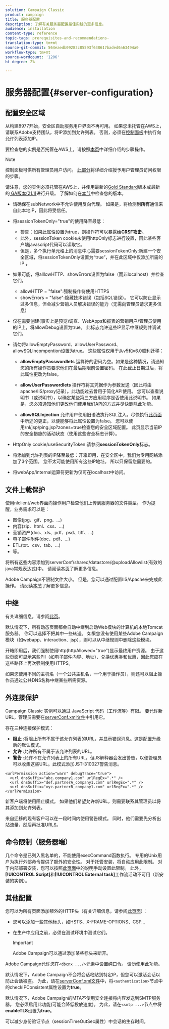 ```yaml
---
solution: Campaign Classic
product: campaign
title: 服务器配置
description: 了解有关服务器配置最佳实践的更多信息。
audience: installation
content-type: reference
topic-tags: prerequisites-and-recommendations-
translation-type: tm+mt
source-git-commit: 564eaedb09282c85593f638617baded0a63494a0
workflow-type: tm+mt
source-wordcount: '1206'
ht-degree: 2%

---
```



# 服务器配置{#server-configuration}

## 配置安全区域

从构建8977开始，安全区自助服务用户界面不再可用。 如果您未托管在AWS上，请联系Adobe支持团队，将IP添加到允许列表。 否则，必须在[控制面板](https://experienceleague.adobe.com/docs/control-panel/using/instances-settings/ip-allow-listing-instance-access.html)中执行向允许列表添加IP。

要检查您的实例是否托管在AWS上，请按照[本页](https://experienceleague.adobe.com/docs/control-panel/using/faq.html)中详细介绍的步骤操作。

>[!NOTE]
> 
>控制面板可供所有管理员用户访问。 [此部分](https://experienceleague.adobe.com/docs/control-panel/using/discover-control-panel/managing-permissions.html?lang=en#discover-control-panel)将详细介绍授予用户管理员访问权限的步骤。
>
>请注意，您的实例必须托管在AWS上，并使用最新的[Gold Standard](../../rn/using/gs-overview.md)版本或最新的[ GA版本(21.1)](../../rn/using/latest-release.md)进行升级。 了解如何在[本节](../../platform/using/launching-adobe-campaign.md#getting-your-campaign-version)中检查您的版本。


* 请确保在subNetwork中不允许使用反向代理。 如果是，将检测到&#x200B;**所有**&#x200B;通信来自此本地IP，因此将受信任。

* 将sessionTokenOnly=&quot;true&quot;的使用降至最低：

   * 警告：如果此属性设置为true，则操作符可以暴露给&#x200B;**CRSF攻击**。
   * 此外，sessionToken cookie未使用httpOnly标志进行设置，因此某些客户端javascript代码可以读取它。
   * 但是，多个执行单元格上的消息中心需要sessionTokenOnly:新建一个安全区域，将sessionTokenOnly设置为“true”，并在此区域中仅添加所需的IP **。**

* 如果可能，将alllowHTTP、showErrors设置为false（而非localhost）并检查它们。

   * allowHTTP = &quot;false&quot;:强制操作符使用HTTPS
   * showErrors = &quot;false&quot;:隐藏技术错误（包括SQL错误）。 它可以防止显示过多信息，但会减少营销人员解决错误的能力（无需向管理员请求更多信息）

* 仅在需要创建(事实上是预览)调查、WebApps和报表的营销用户/管理员使用的IP上，将allowDebug设置为true。 此标志允许这些IP显示中继规则并调试它们。

* 请勿将allowEmptyPassword、allowUserPassword、allowSQLIncompention设置为true。 这些属性仅用于从v5和v6.0顺利迁移：

   * **allowEmptyPasswordlets** 运算符的密码为空。如果是这种情况，请通知您的所有操作员要求他们在最后期限前设置密码。 在此截止日期过后，将此属性更改为false。

   * **allowUserPasswordlets** 操作符将其凭据作为参数发送（因此将由apache/IIS/proxy记录）。此功能过去曾用于简化API使用。 您可以查看说明书（或说明书），以确定某些第三方应用程序是否使用此说明书。 如果是，您必须通知他们更改他们使用我们API的方式并尽快删除此功能。

   * **allowSQLInjection** 允许用户使用旧语法执行SQL注入。尽快执行[此页面](../../migration/using/general-configurations.md)中所述的更正，以便能够将此属性设置为false。 您可以使用/nl/jsp/ping.jsp?zones=true检查您的安全区域配置。 此页显示当前IP的安全措施的活动状态（使用这些安全标志计算）。

* HttpOnly cookie/useSecurityToken:请参阅&#x200B;**sessionTokenOnly**&#x200B;标志。

* 将添加到允许列表的IP降至最低：开箱即用，在安全区中，我们为专用网络添加了3个范围。 您不太可能使用所有这些IP地址。 所以只保留您需要的。

* 将webApp/internal运算符更新为仅可在localhost中访问。

## 文件上载保护

使用nlclient/web界面向操作用户检查他们上传到服务器的文件类型。 作为提醒，业务需求可以是：

* 图像(jpg、gif、png、...)
* 内容(zip、html、css、...)
* 营销资产(doc、xls、pdf、psd、tiff、...)
* 电子邮件附件(doc、pdf、...)
* ETL(txt、csv、tab、...)
* 等。

将所有这些内容添加到serverConf/shared/datastore/@uploadAllowlist(有效的java常规表达式)中。 请阅读[本页](../../installation/using/configuring-campaign-server.md#limiting-uploadable-files)了解更多信息。

Adobe Campaign不限制文件大小。 但是，您可以通过配置IIS/Apache来完成此操作。 请阅读[本节](../../installation/using/web-server-configuration.md)了解更多信息。

## 中继

有关详细信息，请参阅[此页](../../installation/using/configuring-campaign-server.md#dynamic-page-security-and-relays)。

默认情况下，所有动态页面都会自动中继到启动Web模块的计算机的本地Tomcat服务器。 你可以选择不把其中一些转送。 如果您没有使用某些Adobe Campaign模块（如webapp、interaction、jsp），则可以从中继规则中删除这些模块。

开箱即用后，我们强制使用http(httpAllowed=&quot;true&quot;)显示最终用户资源。 由于这些页面可显示某些PII（如电子邮件内容、地址）、兑换优惠券和优惠，因此您应在这些路径上再次强制使用HTTPS。

如果您使用不同的主机名（一个公共主机名，一个用于操作员），则还可以阻止操作员通过公共DNS名称中继某些所需资源。

## 外连接保护

Campaign Classic 实例可以通过 JavaScript 代码（工作流等）有限。 要允许新URL，管理员需要在[serverConf.xml文件](../../installation/using/the-server-configuration-file.md)中引用它。

存在三种连接保护模式：

* **阻止** :将阻止所有不属于该允许列表的URL，并显示错误消息。这是配置升级后的默认模式。
* **允许** :允许所有不属于该允许列表的URL。
* **警告** :允许不在允许列表上的所有URL，但JS解释器会发出警告，以便管理员可以收集这些URL。此模式添加JST-310027警告消息。

```
<urlPermission action="warn" debugTrace="true">
  <url dnsSuffix="abc.company1.com" urlRegEx=".*" />
  <url dnsSuffix="def.partnerA_company1.com" urlRegEx=".*" />
  <url dnsSuffix="xyz.partnerB_company1.com" urlRegEx=".*" />
</urlPermission>
```

新客户端将使用阻止模式。 如果他们希望允许新URL，则需要联系其管理员以将其添加到允许列表。

来自迁移的现有客户可以在一段时间内使用警告模式。 同时，他们需要先分析出站流量，然后再批准URLS。

## 命令限制（服务器端）

几个命令是已列入黑名单的，不能使用execCommand函数执行。 专用的Unix用户为执行外部命令提供了额外的安全性。 对于托管安装，将自动应用此限制。 对于内部部署安装，您可以按照[此页面](../../installation/using/configuring-campaign-server.md#restricting-authorized-external-commands)中的说明手动设置此限制。 此外，**[!UICONTROL Script]**&#x200B;和&#x200B;**[!UICONTROL External task]**&#x200B;工作流活动不可用（新安装的实例）。

## 其他配置

您可以为所有页面添加额外的HTTP头（有关详细信息，请参阅[此页面](../../installation/using/configuring-campaign-server.md#restricting-authorized-external-commands)）：

* 您可以添加一些其他标头，如HSTS、X-FRAME-OPTIONS、CSP...
* 在生产中应用之前，必须在测试环境中测试它们。

   >[!IMPORTANT]
   >
   >Adobe Campaign可以通过添加某些标头来断开。

Adobe Campaign允许您在`<dbcnx .../>`元素中设置纯口令。 请勿使用此功能。

默认情况下，Adobe Campaign不会将会话粘贴到特定IP，但您可以激活会话以防止会话被盗。 为此，请在[serverConf.xml文件](../../installation/using/the-server-configuration-file.md)中，将`<authentication>`节点中的checkIPConsistent属性设置为&#x200B;**true**。

默认情况下，Adobe Campaign的MTA不使用安全连接将内容发送到SMTP服务器。 您必须启用此功能(可能会降低投放速度)。 为此，请在`<smtp ...>`节点中将&#x200B;**enableTLS**&#x200B;设置为&#x200B;**true**。

可以减少身份验证节点（sessionTimeOutSec属性）中会话的生存时间。
